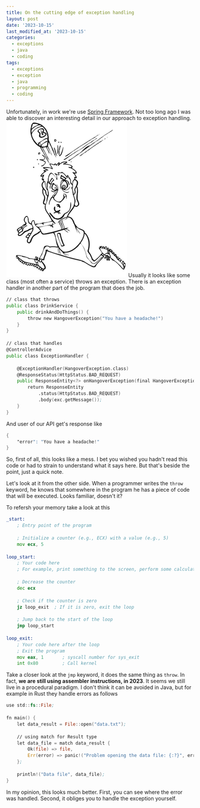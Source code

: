 ```yaml
---
title: On the cutting edge of exception handling
layout: post
date: '2023-10-15'
last_modified_at: '2023-10-15'
categories:
  - exceptions
  - java
  - coding
tags:
  - exceptions
  - exception
  - java
  - programming
  - coding
---
```

Unfortunately, in work we're use [Spring Framework](https://en.wikipedia.org/wiki/Spring_Framework). Not too long ago I was able to discover an interesting detail in our approach to exception handling.
<img height="420" title="Catching guy" alt="Catching guy" src="/assets/images/catch.gif">
Usually it looks like some class (most often a service) throws an exception. There is an exception handler in another part of the program that does the job.
```asm
// class that throws
public class DrinkService {
    public drinkAndDoThings() {
        throw new HangoverException("You have a headache!")
    }
}

// class that handles
@ControllerAdvice
public class ExceptionHandler {
    
    @ExceptionHandler(HangoverException.class)
    @ResponseStatus(HttpStatus.BAD_REQUEST)
    public ResponseEntity<?> onHangoverException(final HangoverException exc) {
        return ResponseEntity
            .status(HttpStatus.BAD_REQUEST)
            .body(exc.getMessage());
    }
}
```
And user of our API get's response like 
```asm
{
    "error": "You have a headache!"
}
```
So, first of all, this looks like a mess. I bet you wished you hadn't read this code or had to strain to understand what it says here.
But that's beside the point, just a quick note.

Let's look at it from the other side. When a programmer writes the `throw` keyword, he knows that somewhere in the program he has a piece of code that will be executed. Looks familiar, doesn't it?

To refersh your memory take a look at this
```asm
_start:
    ; Entry point of the program

    ; Initialize a counter (e.g., ECX) with a value (e.g., 5)
    mov ecx, 5

loop_start:
    ; Your code here
    ; For example, print something to the screen, perform some calculations, etc.

    ; Decrease the counter
    dec ecx

    ; Check if the counter is zero
    jz loop_exit  ; If it is zero, exit the loop

    ; Jump back to the start of the loop
    jmp loop_start

loop_exit:
    ; Your code here after the loop
    ; Exit the program
    mov eax, 1       ; syscall number for sys_exit
    int 0x80         ; Call kernel
```
Take a closer look at the `jmp` keyword, it does the same thing as `throw`. In fact, **we are still using assembler instructions, in 2023**. It seems we still live in a procedural paradigm.
I don't think it can be avoided in Java, but for example in Rust they handle errors as follows
```asm
use std::fs::File;

fn main() {
    let data_result = File::open("data.txt");

    // using match for Result type
    let data_file = match data_result {
        Ok(file) => file,
        Err(error) => panic!("Problem opening the data file: {:?}", error),
    };

    println!("Data file", data_file);
}
```
In my opinion, this looks much better. First, you can see where the error was handled. Second, it obliges you to handle the exception yourself.
